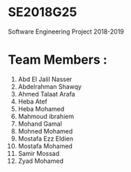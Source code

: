 # SE2018G25
Software Engineering Project 2018-2019
# Team Members : 
1) Abd El Jalil Nasser
2) Abdelrahman Shawqy
3) Ahmed Talaat Arafa
4) Heba Atef
5) Heba Mohamed
6) Mahmoud ibrahiem
7) Mohand Gamal 
8) Mohned Mohamed
9) Mostafa Ezz Eldien
10) Mostafa Mohamed
11) Samir Mossad
12) Zyad Mohamed
